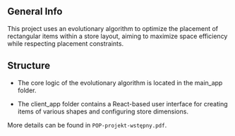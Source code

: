 ## General Info

This project uses an evolutionary algorithm to optimize the placement of rectangular items within a store layout, aiming to maximize space efficiency while respecting placement constraints.

## Structure

- The core logic of the evolutionary algorithm is located in the main_app folder.

- The client_app folder contains a React-based user interface for creating items of various shapes and configuring store dimensions.

More details can be found in `POP-projekt-wstępny.pdf`.
